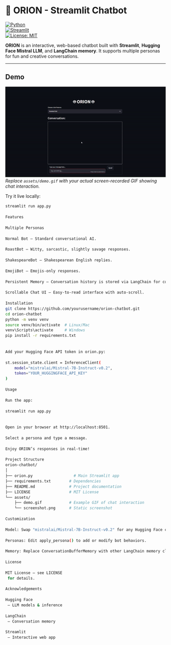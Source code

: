 # 🤖 ORION - Streamlit Chatbot

[![Python](https://img.shields.io/badge/python-3.10+-blue.svg)](https://www.python.org/)  
[![Streamlit](https://img.shields.io/badge/streamlit-yes-brightgreen.svg)](https://streamlit.io/)  
[![License: MIT](https://img.shields.io/badge/License-MIT-yellow.svg)](LICENSE)

**ORION** is an interactive, web-based chatbot built with **Streamlit**, **Hugging Face Mistral LLM**, and **LangChain memory**. It supports multiple personas for fun and creative conversations.

---

## Demo

![ORION Chat Demo](assets/demo.gif)  
*Replace `assets/demo.gif` with your actual screen-recorded GIF showing chat interaction.*

Try it live locally:

```bash
streamlit run app.py

Features

Multiple Personas

Normal Bot – Standard conversational AI.

RoastBot – Witty, sarcastic, slightly savage responses.

ShakespeareBot – Shakespearean English replies.

EmojiBot – Emojis-only responses.

Persistent Memory – Conversation history is stored via LangChain for contextual replies.

Scrollable Chat UI – Easy-to-read interface with auto-scroll.

Installation
git clone https://github.com/yourusername/orion-chatbot.git
cd orion-chatbot
python -m venv venv
source venv/bin/activate  # Linux/Mac
venv\Scripts\activate     # Windows
pip install -r requirements.txt


Add your Hugging Face API token in orion.py:

st.session_state.client = InferenceClient(
    model="mistralai/Mistral-7B-Instruct-v0.2",
    token="YOUR_HUGGINGFACE_API_KEY"
)

Usage

Run the app:

streamlit run app.py


Open in your browser at http://localhost:8501.

Select a persona and type a message.

Enjoy ORION’s responses in real-time!

Project Structure
orion-chatbot/
│
├── orion.py                  # Main Streamlit app
├── requirements.txt        # Dependencies
├── README.md               # Project documentation
├── LICENSE                 # MIT License
└── assets/
    ├── demo.gif            # Example GIF of chat interaction
    └── screenshot.png      # Static screenshot

Customization

Model: Swap "mistralai/Mistral-7B-Instruct-v0.2" for any Hugging Face chat model.

Personas: Edit apply_persona() to add or modify bot behaviors.

Memory: Replace ConversationBufferMemory with other LangChain memory classes.

License

MIT License – see LICENSE
 for details.

Acknowledgements

Hugging Face
 – LLM models & inference

LangChain
 – Conversation memory

Streamlit
 – Interactive web app